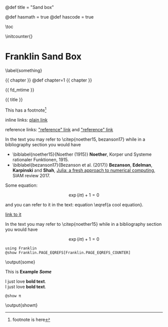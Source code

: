 @def title = "Sand box"

@def hasmath = true
@def hascode = true

\toc <!-- table of contents -->


\initcounter{}

# Franklin Sand Box

\label{something}

{{ chapter }}
@def chapter=1
{{ chapter }}

{{ fd_mtime }}

{{ title }}

This has a footnote[^1]

[^1]: footnote is here

inline links: [plain link](https:://www.wikipedia.org)

reference links: ["reference" link][reflink] and ["reference" link][]

[reflink]: https://www.wikipedia.org
["reference" link]: https://www.wikipedia.org

In the text you may refer to \citep{noether15, bezanson17} while in a bibliography section you would have

* \biblabel{noether15}{Noether (1915)} **Noether**, Korper und Systeme rationaler Funktionen, 1915.
* \biblabel{bezanson17}{Bezanson et al. (2017)} **Bezanson**, **Edelman**, **Karpinski** and **Shah**, [Julia: a fresh approach to numerical computing](https://julialang.org/publications/julia-fresh-approach-BEKS.pdf), SIAM review 2017.

Some equation:

$$\exp(i\pi) + 1 = 0 \label{a cool equation}$$

and you can refer to it in the text: equation \eqref{a cool equation}.

[link to it](#something)

In the text you may refer to \citep{noether15} while in a bibliography section you would have

$$\exp(i\pi) + 1 = 0 \label{a cool equation}$$


```julia:some
using Franklin
@show Franklin.PAGE_EQREFS[Franklin.PAGE_EQREFS_COUNTER]
```

\output{some}


This is **Example** **_Some_**


I just love **bold text**. \
I just love __bold text__.


```julia:showπ
@show π
```

\output{showπ}
